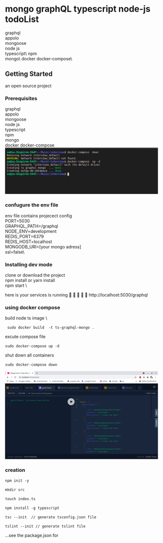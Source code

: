 # mongo graphQL typescript node-js todoList

graphql\
appolo\
mongoose\
node js\
typescript\ 
npm \
mongo\ 
docker docker-compose\

## Getting Started

an open source project 

### Prerequisites
graphql\
appolo\
mongoose\
node js\
typescript \
npm \
mongo \
docker docker-compose\
![Screenshot](sc1.png)

### confugure the env file 
env file contains  projecect config\
PORT=5030\
GRAPHQL_PATH=/graphql\
NODE_ENV=development\
REDIS_PORT=6379\
REDIS_HOST=localhost\
MONGODB_URI=[your mongo adress]\
ssl=false\

### Installing dev mode

clone or download the project  \
npm install or yarn install\
npm start \

here is your services is running  🚀 🚀 🚀 🚀 🚀 
http://localhost:5030/graphql
 

### using docker compose 
build node ts image \
```
 sudo docker build  -t ts-graphql-mongo .
 ```
 
excute compose file 

```
sudo docker-compose up -d 
```
shut down  all containers 

```
sudo docker-compose down
```


![Screenshot](sc2.png)
### creation  

```
npm init -y   
```

```
mkdir src 
``` 

```
touch index.ts  
```
```
npm install -g typescript
```
```
tsc --init  // generate tsconfig.json file
```
```
tslint --init // generate tslint file
```

...see the package.json for 


 